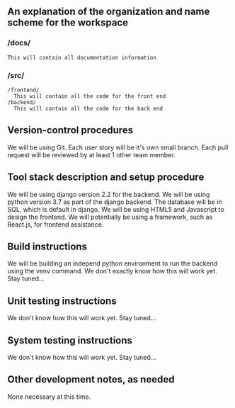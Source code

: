 ## An explanation of the organization and name scheme for the workspace
  ### /docs/
    This will contain all documentation information
  ### /src/
    /frontend/
      This will contain all the code for the front end
    /backend/
      This will contain all the code for the back end
## Version-control procedures
  We will be using Git. 
  Each user story will be it's own small branch.
  Each pull request will be reviewed by at least 1 other team member.
## Tool stack description and setup procedure
  We will be using django version 2.2 for the backend.
  We will be using python version 3.7 as part of the django backend.
  The database will be in SQL, which is default in django.
  We will be using HTML5 and Javascript to design the frontend.
  We will potentially be using a framework, such as React.js, for frontend assistance.
## Build instructions
  We will be building an independ python environment to run the backend using the venv command.
  We don't exactly know how this will work yet. Stay tuned...
## Unit testing instructions
  We don't know how this will work yet. Stay tuned...
## System testing instructions
  We don't know how this will work yet. Stay tuned...
## Other development notes, as needed
  None necessary at this time.
